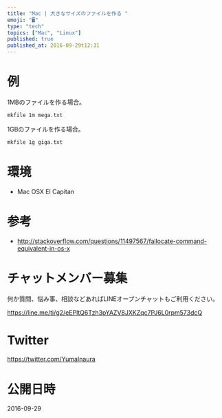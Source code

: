 ```yaml
---
title: "Mac | 大きなサイズのファイルを作る "
emoji: "🖥"
type: "tech"
topics: ["Mac", "Linux"]
published: true
published_at: 2016-09-29t12:31
---
```


# 例

1MBのファイルを作る場合。

```bash
mkfile 1m mega.txt
```

1GBのファイルを作る場合。

```bash
mkfile 1g giga.txt
```

# 環境

- Mac OSX El Capitan

# 参考

- http://stackoverflow.com/questions/11497567/fallocate-command-equivalent-in-os-x








<!-- Update From Qiita API -->

# チャットメンバー募集


何か質問、悩み事、相談などあればLINEオープンチャットもご利用ください。

https://line.me/ti/g2/eEPltQ6Tzh3pYAZV8JXKZqc7PJ6L0rpm573dcQ





# Twitter


https://twitter.com/YumaInaura


<!-- Update From Qiita API -->



# 公開日時

2016-09-29

